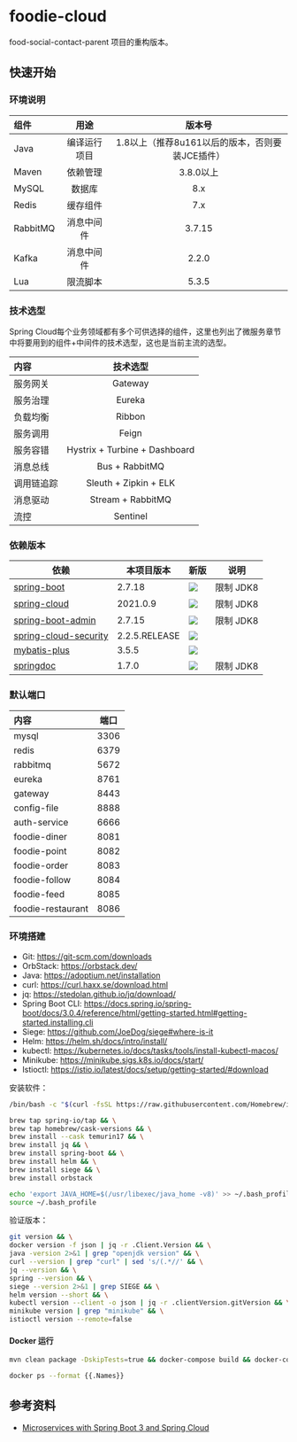 # foodie-cloud

food-social-contact-parent 项目的重构版本。

## 快速开始

### 环境说明

| 组件     |     用途     |                     版本号                      |
| :------- | :----------: | :---------------------------------------------: |
| Java     | 编译运行项目 | 1.8以上（推荐8u161以后的版本，否则要装JCE插件） |
| Maven    |   依赖管理   |                    3.8.0以上                    |
| MySQL    |    数据库    |                       8.x                       |
| Redis    |   缓存组件   |                       7.x                       |
| RabbitMQ |  消息中间件  |                     3.7.15                      |
| Kafka    |  消息中间件  |                      2.2.0                      |
| Lua      |   限流脚本   |                      5.3.5                      |

### 技术选型

Spring Cloud每个业务领域都有多个可供选择的组件，这里也列出了微服务章节中将要用到的组件+中间件的技术选型，这也是当前主流的选型。

| 内容       |           技术选型            |
| :--------- | :---------------------------: |
| 服务网关   |            Gateway            |
| 服务治理   |            Eureka             |
| 负载均衡   |            Ribbon             |
| 服务调用   |             Feign             |
| 服务容错   | Hystrix + Turbine + Dashboard |
| 消息总线   |        Bus + RabbitMQ         |
| 调用链追踪 |     Sleuth + Zipkin + ELK     |
| 消息驱动   |       Stream + RabbitMQ       |
| 流控       |           Sentinel            |

### 依赖版本

| 依赖                                                                         | 本项目版本         | 新版                                                                                                                                                                                                                                 | 说明      |
|----------------------------------------------------------------------------|---------------|------------------------------------------------------------------------------------------------------------------------------------------------------------------------------------------------------------------------------------|---------|
| [spring-boot](https://github.com/spring-projects/spring-boot)              | 2.7.18        | <img src="https://img.shields.io/maven-metadata/v?label=&color=blue&versionPrefix=2.&metadataUrl=https://oss.sonatype.org/content/repositories/releases/org/springframework/boot/spring-boot-dependencies/maven-metadata.xml">     | 限制 JDK8 |
| [spring-cloud](https://github.com/spring-cloud)                            | 2021.0.9      | <img src="https://img.shields.io/maven-metadata/v?label=&color=blue&versionPrefix=2021&metadataUrl=https://oss.sonatype.org/content/repositories/releases/org/springframework/cloud/spring-cloud-dependencies/maven-metadata.xml"> | 限制 JDK8 |
| [spring-boot-admin](https://github.com/codecentric/spring-boot-admin)      | 2.7.15        | <img src="https://img.shields.io/maven-metadata/v?label=&color=blue&versionPrefix=2.&metadataUrl=https://oss.sonatype.org/content/repositories/releases/de/codecentric/spring-boot-admin-dependencies/maven-metadata.xml">         | 限制 JDK8 |
| [spring-cloud-security](https://spring.io/projects/spring-cloud-security/) | 2.2.5.RELEASE | <img src="https://img.shields.io/maven-metadata/v?label=&color=blue&metadataUrl=https://repo1.maven.org/maven2/org/springframework/cloud/spring-cloud-starter-security/maven-metadata.xml">                                        |         |
| [mybatis-plus](https://github.com/baomidou/mybatis-plus)                   | 3.5.5         | <img src="https://img.shields.io/maven-metadata/v?label=&color=blue&metadataUrl=https://oss.sonatype.org/content/repositories/releases/com/baomidou/mybatis-plus-boot-starter/maven-metadata.xml">                                 |         |
| [springdoc](https://github.com/springdoc)                                  | 1.7.0         | <img src="https://img.shields.io/maven-metadata/v?label=&color=blue&metadataUrl=https://oss.sonatype.org/content/repositories/releases/org/springdoc/springdoc-openapi-ui/maven-metadata.xml">                                     | 限制 JDK8 |

### 默认端口

| 内容                      | 端口  	  | 
|:------------------------|:------:| 
| mysql     	             | 3306 	 |
| redis   	               | 6379 	 |
| rabbitmq    	           | 5672 	 |
| eureka  	               | 8761 	 |
| gateway     	           |  8443  |
| config-file     	       |  8888  |
| auth-service     	      |  6666  |
| foodie-diner     	      |  8081  |
| foodie-point     	      |  8082  |
| foodie-order     	      |  8083  |
| foodie-follow     	     |  8084  |
| foodie-feed     	       |  8085  |
| foodie-restaurant     	 |  8086  |

### 环境搭建

- Git: https://git-scm.com/downloads
- OrbStack: https://orbstack.dev/
- Java: https://adoptium.net/installation
- curl: https://curl.haxx.se/download.html
- jq: https://stedolan.github.io/jq/download/
- Spring Boot CLI: https://docs.spring.io/spring-boot/docs/3.0.4/reference/html/getting-started.html#getting-started.installing.cli
- Siege: https://github.com/JoeDog/siege#where-is-it
- Helm: https://helm.sh/docs/intro/install/
- kubectl: https://kubernetes.io/docs/tasks/tools/install-kubectl-macos/
- Minikube: https://minikube.sigs.k8s.io/docs/start/
- Istioctl: https://istio.io/latest/docs/setup/getting-started/#download


安装软件：
```bash  
/bin/bash -c "$(curl -fsSL https://raw.githubusercontent.com/Homebrew/install/HEAD/install.sh)"

brew tap spring-io/tap && \
brew tap homebrew/cask-versions && \
brew install --cask temurin17 && \
brew install jq && \
brew install spring-boot && \
brew install helm && \
brew install siege && \
brew install orbstack

echo 'export JAVA_HOME=$(/usr/libexec/java_home -v8)' >> ~/.bash_profile
source ~/.bash_profile
```

验证版本：

```bash
git version && \
docker version -f json | jq -r .Client.Version && \
java -version 2>&1 | grep "openjdk version" && \
curl --version | grep "curl" | sed 's/(.*//' && \
jq --version && \
spring --version && \
siege --version 2>&1 | grep SIEGE && \
helm version --short && \
kubectl version --client -o json | jq -r .clientVersion.gitVersion && \
minikube version | grep "minikube" && \
istioctl version --remote=false
```

#### Docker 运行

```bash
mvn clean package -DskipTests=true && docker-compose build && docker-compose up -d

docker ps --format {{.Names}}
```



## 参考资料

- [Microservices with Spring Boot 3 and Spring Cloud](https://github.com/PacktPublishing/Microservices-with-Spring-Boot-and-Spring-Cloud-Third-Edition)